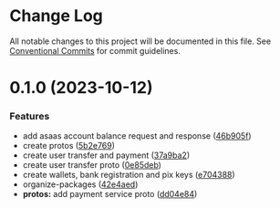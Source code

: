 # Change Log

All notable changes to this project will be documented in this file.
See [Conventional Commits](https://conventionalcommits.org) for commit guidelines.

# 0.1.0 (2023-10-12)

### Features

- add asaas account balance request and response ([46b905f](https://github.com/marinetesio/packages/commit/46b905f2fb60c8a3b4f4dba9fefc23b0749e978a))
- create protos ([5b2e769](https://github.com/marinetesio/packages/commit/5b2e769911cc241e0ef14d8b91b1f229e9408b70))
- create user transfer and payment ([37a9ba2](https://github.com/marinetesio/packages/commit/37a9ba24c91e5426320775d7331c07a02a29b075))
- create user transfer proto ([0e85deb](https://github.com/marinetesio/packages/commit/0e85debd34bbeb0191bdf320551913b349b535ba))
- create wallets, bank registration and pix keys ([e704388](https://github.com/marinetesio/packages/commit/e704388f61f7f14d9fb2ed2481f16bc3e1a549c5))
- organize-packages ([42e4aed](https://github.com/marinetesio/packages/commit/42e4aedfd2f7defc03d8d0e9288e061950d35060))
- **protos:** add payment service proto ([dd04e84](https://github.com/marinetesio/packages/commit/dd04e845ad7db126fde92822e21b27b8733f5929))
